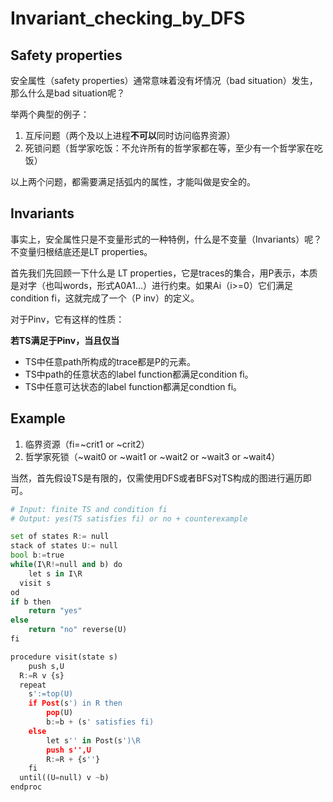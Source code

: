 # Invariant_checking_by_DFS



## Safety properties

安全属性（safety properties）通常意味着没有坏情况（bad situation）发生，那么什么是bad situation呢？

举两个典型的例子：

1. 互斥问题（两个及以上进程**不可以**同时访问临界资源）
2. 死锁问题（哲学家吃饭：不允许所有的哲学家都在等，至少有一个哲学家在吃饭）

以上两个问题，都需要满足括弧内的属性，才能叫做是安全的。



## Invariants

事实上，安全属性只是不变量形式的一种特例，什么是不变量（Invariants）呢？不变量归根结底还是LT properties。

首先我们先回顾一下什么是 LT properties，它是traces的集合，用P表示，本质是对字（也叫words，形式A0A1...）进行约束。如果Ai（i>=0）它们满足condition fi，这就完成了一个（P inv）的定义。

对于Pinv，它有这样的性质：

**若TS满足于Pinv，当且仅当**

- TS中任意path所构成的trace都是P的元素。
- TS中path的任意状态的label function都满足condition fi。
- TS中任意可达状态的label function都满足condtion fi。



## Example

1. 临界资源（fi=~crit1 or ~crit2）
2. 哲学家死锁（~wait0 or ~wait1 or ~wait2 or ~wait3 or ~wait4）

当然，首先假设TS是有限的，仅需使用DFS或者BFS对TS构成的图进行遍历即可。



``` python
# Input: finite TS and condition fi
# Output: yes(TS satisfies fi) or no + counterexample

set of states R:= null
stack of states U:= null
bool b:=true
while(I\R!=null and b) do
	let s in I\R
  visit s
od
if b then 
	return "yes"
else 
	return "no" reverse(U)
fi

procedure visit(state s)
	push s,U
  R:=R v {s}
  repeat
  	s':=top(U)
    if Post(s') in R then
        pop(U)
        b:=b + (s' satisfies fi)
    else
        let s'' in Post(s')\R
        push s'',U
        R:=R + {s''}
    fi
  until((U=null) v ~b)
endproc
```





